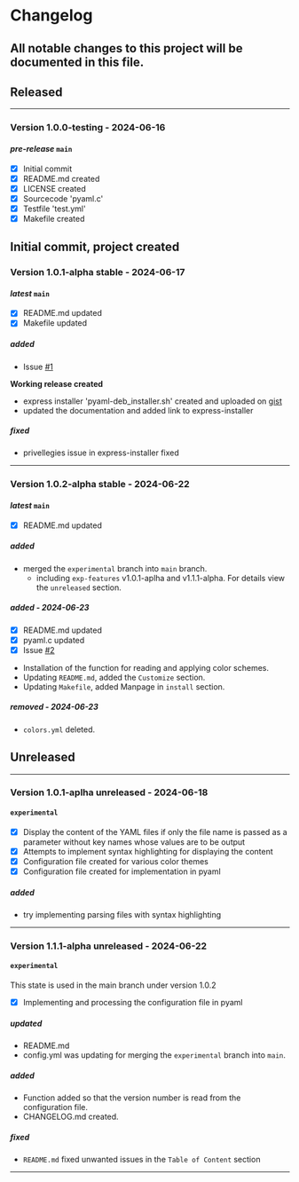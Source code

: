 # Changelog
All notable changes to this project will be documented in this file.
---

## Released
---

### Version 1.0.0-testing - 2024-06-16
#### ***pre-release*** `main`
- [X] Initial commit
- [X] README.md created
- [X] LICENSE created
- [X] Sourcecode 'pyaml.c'
- [X] Testfile 'test.yml'
- [X] Makefile created

Initial commit, project created
---

### Version 1.0.1-alpha stable - 2024-06-17
#### ***latest*** `main`
- [X] README.md updated
- [X] Makefile updated

##### added
- Issue [#1](https://github.com/AntiSecTech/pyaml/issues/1)

**Working release created**
- express installer 'pyaml-deb_installer.sh' created and uploaded on [gist](https://gist.github.com/AntiSecTech/79d34b3e5e049d37323c3267d136a4d5)
- updated the documentation and added link to express-installer

##### fixed
- privellegies issue in express-installer fixed
---

### Version 1.0.2-alpha stable - 2024-06-22
#### ***latest*** `main`
- [X] README.md updated

##### added
 - merged the `experimental` branch into `main` branch.
   - including `exp-features` v1.0.1-aplha and v1.1.1-alpha.
     For details view the `unreleased` section.

##### added - 2024-06-23
- [X] README.md updated
- [X] pyaml.c updated
- [X] Issue [#2](https://github.com/AntiSecTech/pyaml/issues/2)

 - Installation of the function for reading and applying color schemes.
 - Updating `README.md`, added the `Customize` section.
 - Updating `Makefile`, added Manpage in `install` section.

##### removed - 2024-06-23
 - `colors.yml` deleted.

## Unreleased
---

### Version 1.0.1-aplha unreleased - 2024-06-18
#### `experimental`

- [X] Display the content of the YAML files if only the file name is passed as a parameter without key names whose values are to be output
- [X] Attempts to implement syntax highlighting for displaying the content
- [X] Configuration file created for various color themes
- [X] Configuration file created for implementation in pyaml

##### added
 - try implementing parsing files with syntax highlighting
---

### Version 1.1.1-alpha unreleased - 2024-06-22
#### `experimental`

This state is used in the main branch under version 1.0.2

- [X] Implementing and processing the configuration file in pyaml

##### updated
 - README.md
 - config.yml was updating for merging the `experimental` branch into `main`.

##### added
 - Function added so that the version number is read from the configuration file.
 - CHANGELOG.md created.

##### fixed
 - `README.md` fixed unwanted issues in the `Table of Content` section
---
